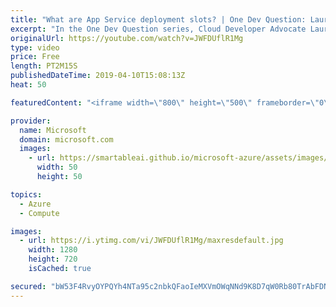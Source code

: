 ```yaml
---
title: "What are App Service deployment slots? | One Dev Question: Laurent Bugnion"
excerpt: "In the One Dev Question series, Cloud Developer Advocate Laurent Bugnion explains various development features of Azure. In this video, Laurent explains what App Service deployment slots are.   Get more information at: http://gslb.ch/297c-onedevquestion  Create your free Azure account today: https://aka.ms/TryAzure1"
originalUrl: https://youtube.com/watch?v=JWFDUflR1Mg
type: video
price: Free
length: PT2M15S
publishedDateTime: 2019-04-10T15:08:13Z
heat: 50

featuredContent: "<iframe width=\"800\" height=\"500\" frameborder=\"0\" src=\"https://www.youtube.com/embed/JWFDUflR1Mg\" allow=\"accelerometer; autoplay; encrypted-media; gyroscope; picture-in-picture\" allowfullscreen></iframe>"

provider:
  name: Microsoft
  domain: microsoft.com
  images:
    - url: https://smartableai.github.io/microsoft-azure/assets/images/organizations/microsoft.com-50x50.jpg
      width: 50
      height: 50

topics:
  - Azure
  - Compute

images:
  - url: https://i.ytimg.com/vi/JWFDUflR1Mg/maxresdefault.jpg
    width: 1280
    height: 720
    isCached: true

secured: "bW53F4RvyOYPQYh4NTa95c2nbkQFaoIeMXVmOWqNNd9K8D7qW0Rb80TrAbFDNnkMXV1t25Hn+7xZRYHJLBEPGhGx6uPGhaBpQxlUOJrXqaBrlXCY1An+ddmprd0X+tYqJo9CQX5QDZxJ8TKZyqw0qnB0XfYdihQtvcn2cnXDR+jK8yJ/4aFdpXmvkfH/8pskT1i8B40CpeRjrJNQvEYw1z8389KOxRczHCbLO+4C1X6OD8NbvVKDrMJYWtPbFVLdEZ8oCarLNJ0k1yySjq4FM8IcrrHwJI67mpn6ckFDECPKjs9GuOtWHC4V5mFN2qOK2V9ZizgdWa5uaMde6VA5+MDeW5OP+ziWYckoeBe9VQYb2sl8qF4jTmJQXm8aGFc0tVwrLApQ1SqwA8Ooc5ml8HFKKtZLZoclFjYmf/9L36Y=;tYw+1TlJSZ8JscH92YTqrQ=="
---
```


